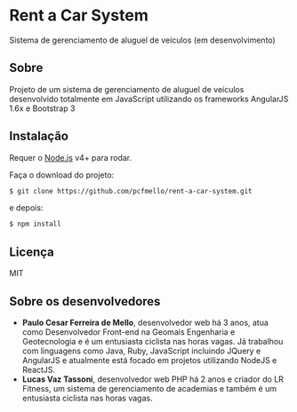 # Rent a Car System
Sistema de gerenciamento de aluguel de veículos (em desenvolvimento)

## Sobre
Projeto de um sistema de gerenciamento de aluguel de veículos desenvolvido totalmente em JavaScript utilizando os frameworks AngularJS 1.6x e Bootstrap 3

## Instalação
Requer o [Node.js](https://nodejs.org/) v4+ para rodar.  

Faça o download do projeto:
```sh
$ git clone https://github.com/pcfmello/rent-a-car-system.git
```
e depois:
```sh
$ npm install
```

## Licença  
MIT

## Sobre os desenvolvedores
- __Paulo Cesar Ferreira de Mello__, desenvolvedor web há 3 anos, atua como Desenvolvedor Front-end na Geomais Engenharia e Geotecnologia e é um entusiasta ciclista nas horas vagas. Já trabalhou com linguagens como Java, Ruby, JavaScript incluindo JQuery e AngularJS e atualmente está focado em projetos utilizando NodeJS e ReactJS.
- __Lucas Vaz Tassoni__, desenvolvedor web PHP há 2 anos e criador do LR Fitness, um sistema de gerenciamento de academias e também é um entusiasta ciclista nas horas vagas.
